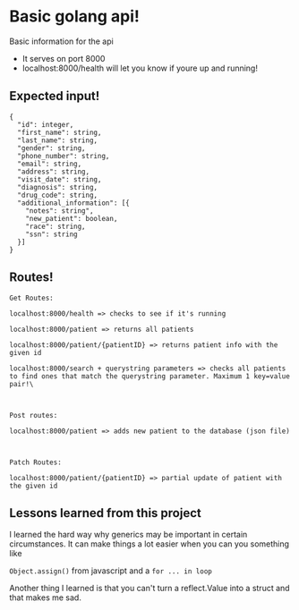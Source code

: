 # Basic golang api!

Basic information for the api
- It serves on port 8000
- localhost:8000/health will let you know if youre up and running!


## Expected input!

```
{
  "id": integer,
  "first_name": string,
  "last_name": string,
  "gender": string,
  "phone_number": string,
  "email": string,
  "address": string,
  "visit_date": string,
  "diagnosis": string,
  "drug_code": string,
  "additional_information": [{
    "notes": string",
    "new_patient": boolean,
    "race": string,
    "ssn": string
  }]
}
```


## Routes!

```
Get Routes:

localhost:8000/health => checks to see if it's running

localhost:8000/patient => returns all patients

localhost:8000/patient/{patientID} => returns patient info with the given id

localhost:8000/search + querystring parameters => checks all patients to find ones that match the querystring parameter. Maximum 1 key=value pair!\



Post routes:

localhost:8000/patient => adds new patient to the database (json file)



Patch Routes: 

localhost:8000/patient/{patientID} => partial update of patient with the given id
```

## Lessons learned from this project

I learned the hard way why generics may be important in certain circumstances. It can make things a lot easier when you can you something like 

`Object.assign()` from javascript and a `for ... in loop`

Another thing I learned is that you can't turn a reflect.Value into a struct and that makes me sad.


